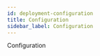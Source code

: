 ```yaml
---
id: deployment-configuration
title: Configuration
sidebar_label: Configuration
---
```


Configuration